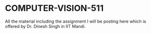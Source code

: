 # COMPUTER-VISION-511
All the material including the assignment I will be posting here which is offered by Dr. Dinesh Singh in IIT Mandi.

